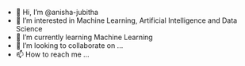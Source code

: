 - 👋 Hi, I’m @anisha-jubitha
- 👀 I’m interested in Machine Learning, Artificial Intelligence and Data Science
- 🌱 I’m currently learning Machine Learning
- 💞️ I’m looking to collaborate on ...
- 📫 How to reach me ...

<!---
anisha-jubitha/anisha-jubitha is a ✨ special ✨ repository because its `README.md` (this file) appears on your GitHub profile.
You can click the Preview link to take a look at your changes.
--->
